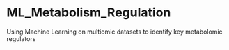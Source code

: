 # ML_Metabolism_Regulation
Using Machine Learning on multiomic datasets to identify key metabolomic regulators
